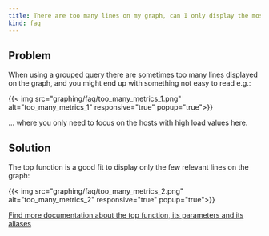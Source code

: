 ```yaml
---
title: There are too many lines on my graph, can I only display the most important ones?
kind: faq
---
```


## Problem

When using a grouped query there are sometimes too many lines displayed on the graph, and you might end up with something not easy to read e.g.:

{{< img src="graphing/faq/too_many_metrics_1.png" alt="too_many_metrics_1" responsive="true" popup="true">}}

... where you only need to focus on the hosts with high load values here.

## Solution

The top function is a good fit to display only the few relevant lines on the graph:

{{< img src="graphing/faq/too_many_metrics_2.png" alt="too_many_metrics_2" responsive="true" popup="true">}}

[Find more documentation about the top function, its parameters and its aliases](/graphing/miscellaneous/functions)